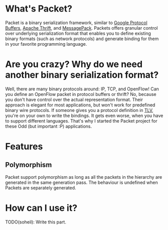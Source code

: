 # What's Packet?
Packet is a binary serialization framework, similar to
[Google Protocol Buffers](http://code.google.com/p/protobuf/),
[Apache Thrift](http://thrift.apache.org/), and
[MessagePack](http://msgpack.org/). Packets offers granular control over
underlying serialization format that enables you to define existing binary
formats (such as network protocols) and generate binding for them in your
favorite programming language.

# Are you crazy? Why do we need another binary serialization format?
Well, there are many binary protocols around: IP, TCP, and OpenFlow! Can you
define an OpenFlow packet in protocol buffers or thrift? No, because you don't
have control over the actual representation format. Their approach is elegant
for most applications, but won't work for predefined binary wire protocols.
If someone gives you a protocol definition in
[TLV](http://en.wikipedia.org/wiki/Type-length-value), you're on your own to
write the bindings. It gets even worse, when you have to support different
languages. That's why I started the Packet project for these Odd (but important
:P) applications.

# Features
## Polymorphism
Packet support polymorphism as long as all the packets in the hierarchy are
generated in the same generation pass. The behaviour is undefined when Packets
are separately generated.

# How can I use it?
TODO(soheil): Write this part.

